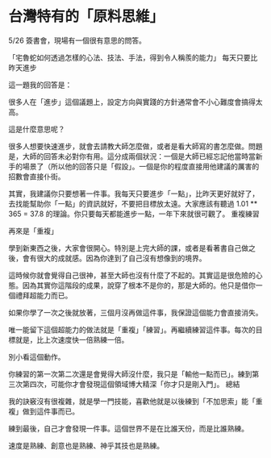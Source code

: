 # 台灣特有的「原料思維」

5/26 簽書會，現場有一個很有意思的問答。

「宅魯蛇如何透過怎樣的心法、技法、手法，得到令人稱羨的能力」
每天只要比昨天進步

這一題我的回答是：

很多人在「進步」這個議題上，設定方向與實踐的方針通常會不小心難度會搞得太高。

這是什麼意思呢？

很多人想要快速進步，就會去請教大師怎麼做，或者是看大師寫的書怎麼做。問題是，大師的回答未必對你有用。這分成兩個狀況：一個是大師已經忘記他當時當新手的場景了（所以他的回答只是「假設」。一個是你的程度直接用他建議的厲害的招數會直接仆街。

其實，我建議你只要想著一件事。我每天只要進步「一點」，比昨天更好就好了，去找能幫助你「一點」的資訊就好，不要把目標放太遠。大家應該有聽過 1.01 ** 365 = 37.8 的理論。你只要每天都能進步一點，一年下來就很可觀了。
重複練習

再來是「重複」

學到新東西之後，大家會很開心。特別是上完大師的課，或者是看著書自己做之後，會有很大的成就感。因為你達到了自己沒有想像到的境界。

這時候你就會覺得自己很神，甚至大師也沒有什麼了不起的。其實這是很危險的心態。因為其實你這階段的成果，說穿了根本不是你的，那是大師的。他只是借你一個禮拜超能力而已。

如果你學了一次之後就放著，三個月沒再做這件事，我保證這個能力會直接消失。

唯一能留下這個超能力的做法就是「重複」「練習」。再繼續練習這件事。每次的目標就是，比上次速度快一倍熟練一倍。

別小看這個動作。

你練習的第一次第二次還是會覺得大師沒什麼，我只是「輸他一點而已」。練到第三次第四次，可能你才會發現這個領域博大精深「你才只是剛入門」。
總結

我的訣竅沒有很複雜，就是學一門技能，喜歡他就是以後練到「不加思索」能「重複」做到這件事而已。

練到最後，自己才會發現一件事。這個世界不是在比誰天份，而是比誰熟練。

速度是熟練、創意也是熟練、神乎其技也是熟練。
